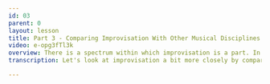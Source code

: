 ```yaml
---
id: 03
parent: 0
layout: lesson
title: Part 3 - Comparing Improvisation With Other Musical Disciplines
video: e-opg3fTl3k
overview: There is a spectrum within which improvisation is a part. In a musical context we can place it as part of a continuum in between composition and experimentation. How we should understand this and what we learn from this is explained in the video.
transcription: Let's look at improvisation a bit more closely by comparing it with two other musical disciplines - experimentation and composition. A composer writes down music for us to play, he or she searches beautiful melodies and arranges them for us. When we play the composition we already know in advance how it will sound like when we’ve managed to read it and play it. The end result is known. Experimental music is another discipline in music. When experimenting we create a setup, a framework, within which we will operate, but we will not determine the exact outcome. The exact end result is unknown. So how is this with improvisation? Well, I would argue it is in the space between these two. The exact end result is unknown, but it isn’t completely unknown either. There is some knowledge of where one is and where he or she might go. Compare it to telling a story. You kind of know what you want to say, but you haven’t defined every word and every sentence up front. Every time you tell your story it might come out slightly different. This is very different from a composition, where every detail is planned; while as we’ve saw before, improvising is spontaneous, just like experimenting. So what do we learn from this? Learning how to improvise is about finding that space between composition and experimentation. Throughout the course we will explore both these sides, as they will help us to improve our improvisation skills.

---
```

